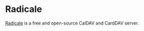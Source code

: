 # Radicale

[Radicale](https://github.com/tomsquest/docker-radicale) is a free and open-source CalDAV and CardDAV server.
